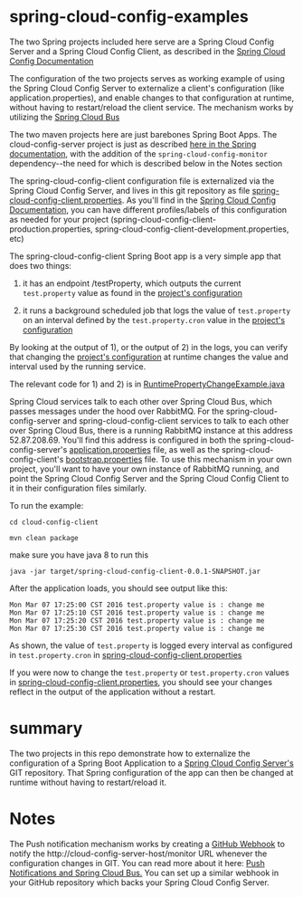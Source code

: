 # spring-cloud-config-examples
The two Spring projects included here serve are a Spring Cloud Config Server and a Spring Cloud Config Client, as described in the [Spring Cloud Config Documentation](http://cloud.spring.io/spring-cloud-config/spring-cloud-config.html)

The configuration of the two projects serves as working example of using the Spring Cloud Config Server to externalize a client's configuration (like application.properties), and enable changes to that configuration at runtime, without having to restart/reload the client service. The mechanism works by utilizing the [Spring Cloud Bus](http://cloud.spring.io/spring-cloud-config/spring-cloud-config.html#_push_notifications_and_spring_cloud_bus)

The two maven projects here are just barebones Spring Boot Apps. The cloud-config-server project is just as described [here in the Spring documentation](http://cloud.spring.io/spring-cloud-config/), with the addition of the `spring-cloud-config-monitor` dependency--the need for which is described below in the Notes section

The spring-cloud-config-client configuration file is externalized via the Spring Cloud Config Server, and lives in this git repository as file [spring-cloud-config-client.properties](https://github.com/ldojo/spring-cloud-config-examples/blob/master/spring-cloud-config-client.properties). As you'll find in the [Spring Cloud Config Documentation](http://cloud.spring.io/spring-cloud-config/spring-cloud-config.html), you can have different profiles/labels of this configuration as needed for your project (spring-cloud-config-client-production.properties, spring-cloud-config-client-development.properties, etc)

The spring-cloud-config-client Spring Boot app is a very simple app that does two things:

1) it has an endpoint /testProperty, which outputs the current `test.property` value as found in the [project's configuration](https://github.com/ldojo/spring-cloud-config-examples/blob/master/spring-cloud-config-client.properties)

2) it runs a background scheduled job that logs the value of `test.property` on an interval defined by the `test.property.cron` value in the [project's configuration](https://github.com/ldojo/spring-cloud-config-examples/blob/master/spring-cloud-config-client.properties)

By looking at the output of 1), or the output of 2) in the logs, you can verify that changing the [project's configuration](https://github.com/ldojo/spring-cloud-config-examples/blob/master/spring-cloud-config-client.properties) at runtime changes the value and interval used by the running service. 

The relevant code for 1) and 2) is in [RuntimePropertyChangeExample.java](https://github.com/ldojo/spring-cloud-config-examples/blob/master/cloud-config-client/src/main/java/com/example/RuntimePropertyChangeExample.java)

Spring Cloud services talk to each other over Spring Cloud Bus, which passes messages under the hood over RabbitMQ. For the spring-cloud-config-server and spring-cloud-config-client services to talk to each other over Spring Cloud Bus, there is a running RabbitMQ instance at this address 52.87.208.69. You'll find this address is configured in both the spring-cloud-config-server's [application.properties](https://github.com/ldojo/spring-cloud-config-examples/blob/master/cloud-config-server/src/main/resources/application.properties) file, as well as the spring-cloud-config-client's [bootstrap.properties](https://github.com/ldojo/spring-cloud-config-examples/blob/master/cloud-config-client/src/main/resources/bootstrap.properties) file. To use this mechanism in your own project, you'll want to have your own instance of RabbitMQ running, and point the Spring Cloud Config Server and the Spring Cloud Config Client to it in their configuration files similarly.


To run the example:

`cd cloud-config-client`

`mvn clean package`

make sure you have java 8 to run this

`java -jar target/spring-cloud-config-client-0.0.1-SNAPSHOT.jar`

After the application loads, you should see output like this:
```
Mon Mar 07 17:25:00 CST 2016 test.property value is : change me
Mon Mar 07 17:25:10 CST 2016 test.property value is : change me
Mon Mar 07 17:25:20 CST 2016 test.property value is : change me
Mon Mar 07 17:25:30 CST 2016 test.property value is : change me
```

As shown, the value of `test.property` is logged every interval as configured in `test.property.cron` in [spring-cloud-config-client.properties](https://github.com/ldojo/spring-cloud-config-examples/blob/master/spring-cloud-config-client.properties)

If you were now to change the `test.property` or `test.property.cron` values in  [spring-cloud-config-client.properties](https://github.com/ldojo/spring-cloud-config-examples/blob/master/spring-cloud-config-client.properties), you should see your changes reflect in the output of the application without a restart.


# summary

The two projects in this repo demonstrate how to externalize the configuration of a Spring Boot Application to a [Spring Cloud Config Server's](http://cloud.spring.io/spring-cloud-config/spring-cloud-config.html) GIT repository. That Spring configuration of the app can then be changed at runtime without having to restart/reload it.

# Notes

The Push notification mechanism works by creating a [GitHub Webhook](https://developer.github.com/webhooks/) to notify the http://cloud-config-server-host/monitor URL whenever the configuration changes in GIT. You can read more about it here: [Push Notifications and Spring Cloud Bus.](http://projects.spring.io/spring-cloud/spring-cloud.html#_push_notifications_and_spring_cloud_bus)
You can set up a similar webhook in your GitHub repository which backs your Spring Cloud Config Server.

